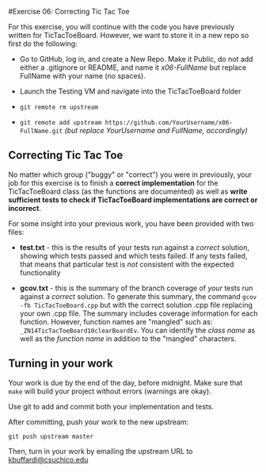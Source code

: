 #Exercise 06: Correcting Tic Tac Toe

For this exercise, you will continue with the code you have previously written for TicTacToeBoard. However, we want to store it in a new repo so first do the following:

* Go to GitHub, log in, and create a New Repo. Make it Public, do not add either a .gitignore or README, and name it *x06-FullName* but replace FullName with your name (no spaces).

* Launch the Testing VM and navigate into the TicTacToeBoard folder

* `git remote rm upstream`

* `git remote add upstream https://github.com/YourUsername/x06-FullName.git` *(but replace YourUsername and FullName, accordingly)*

## Correcting Tic Tac Toe

No matter which group ("buggy" or "correct") you were in previously, your job for this exercise is to finish a **correct implementation** for the TicTacToeBoard class (as the functions are documented) as well as **write sufficient tests to check if TicTacToeBoard implementations are correct or incorrect**.

For some insight into your previous work, you have been provided with two files:

* **test.txt** - this is the results of your tests run against a *correct* solution, showing which tests passed and which tests failed. If any tests failed, that means that particular test is *not* consistent with the expected functionality

* **gcov.txt** - this is the summary of the branch coverage of *your* tests run against a *correct* solution. To generate this summary, the command `gcov -fb TicTacToeBoard.cpp` but with the correct solution .cpp file replacing your own .cpp file. The summary includes coverage information for each function. However, function names are "mangled" such as: `_ZN14TicTacToeBoard10clearBoardEv`. You can identify the *class name* as well as the *function name* in addition to the "mangled" characters.

## Turning in your work

Your work is due by the end of the day, before midnight. Make sure that `make` will build your project without errors (warnings are okay).

Use git to add and commit both your implementation and tests.

After committing, push your work to the new upstream:

`git push upstream master`

Then, turn in your work by emailing the upstream URL to kbuffardi@csuchico.edu 
